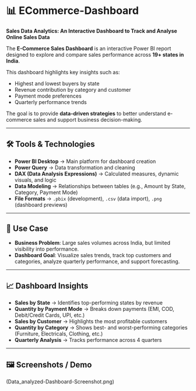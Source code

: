 # 📊 ECommerce-Dashboard

**Sales Data Analytics: An Interactive Dashboard to Track and Analyse Online Sales Data**

The **E-Commerce Sales Dashboard** is an interactive Power BI report designed to explore and compare sales performance across **19+ states in India**.  

This dashboard highlights key insights such as:
- Highest and lowest buyers by state  
- Revenue contribution by category and customer  
- Payment mode preferences  
- Quarterly performance trends  

The goal is to provide **data-driven strategies** to better understand e-commerce sales and support business decision-making.

---

## 🛠 Tools & Technologies

- **Power BI Desktop** → Main platform for dashboard creation  
- **Power Query** → Data transformation and cleaning  
- **DAX (Data Analysis Expressions)** → Calculated measures, dynamic visuals, and logic  
- **Data Modeling** → Relationships between tables (e.g., Amount by State, Category, Payment Mode)  
- **File Formats** → `.pbix` (development), `.csv` (data import), `.png` (dashboard previews)

---

## 🎯 Use Case

- **Business Problem**: Large sales volumes across India, but limited visibility into performance.  
- **Dashboard Goal**: Visualize sales trends, track top customers and categories, analyze quarterly performance, and support forecasting.  

---

## 📈 Dashboard Insights

- **Sales by State** → Identifies top-performing states by revenue  
- **Quantity by Payment Mode** → Breaks down payments (EMI, COD, Debit/Credit Cards, UPI, etc.)  
- **Sales by Customer** → Highlights the most profitable customers  
- **Quantity by Category** → Shows best- and worst-performing categories (Furniture, Electricals, Clothing, etc.)  
- **Quarterly Analysis** → Tracks performance across 4 quarters  

---

## 🖼️ Screenshots / Demo

(Data_analyzed-Dashboard-Screenshot.png)  

